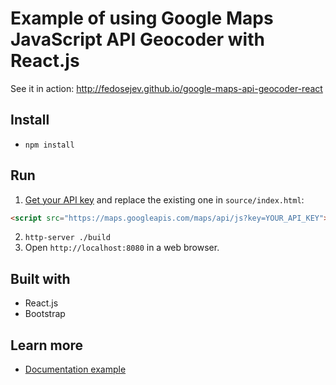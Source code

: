# Example of using Google Maps JavaScript API Geocoder with React.js 

See it in action: http://fedosejev.github.io/google-maps-api-geocoder-react

## Install

+ `npm install`

## Run

1. [Get your API key](https://developers.google.com/maps/documentation/javascript/get-api-key) and replace the existing one in `source/index.html`: 

  ```html
  <script src="https://maps.googleapis.com/maps/api/js?key=YOUR_API_KEY"></script>
  ```

2. `http-server ./build`
3. Open `http://localhost:8080` in a web browser.

## Built with

+ React.js
+ Bootstrap

## Learn more

+ [Documentation example](https://developers.google.com/maps/documentation/javascript/examples/geocoding-simple)
